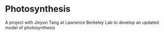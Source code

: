 # Photosynthesis
A project with Jinyun Tang at Lawrence Berkeley Lab to develop an updated model of photosynthesis
